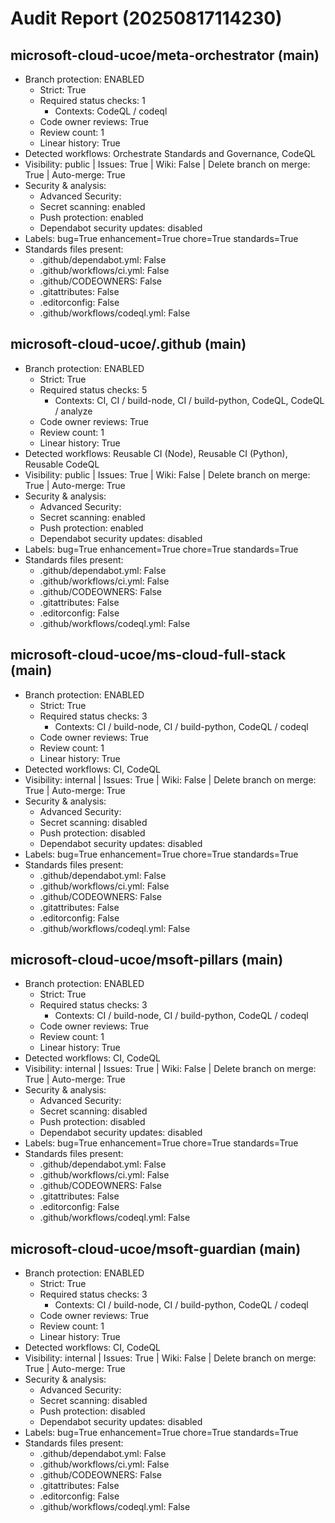 # Audit Report (20250817114230)

## microsoft-cloud-ucoe/meta-orchestrator (main)
- Branch protection: ENABLED
  - Strict: True
  - Required status checks: 1
    - Contexts: CodeQL / codeql
  - Code owner reviews: True
  - Review count: 1
  - Linear history: True
- Detected workflows: Orchestrate Standards and Governance, CodeQL
- Visibility: public | Issues: True | Wiki: False | Delete branch on merge: True | Auto-merge: True
- Security & analysis:
  - Advanced Security: 
  - Secret scanning: enabled
  - Push protection: enabled
  - Dependabot security updates: disabled
- Labels: bug=True enhancement=True chore=True standards=True
- Standards files present:
  - .github/dependabot.yml: False
  - .github/workflows/ci.yml: False
  - .github/CODEOWNERS: False
  - .gitattributes: False
  - .editorconfig: False
  - .github/workflows/codeql.yml: False

## microsoft-cloud-ucoe/.github (main)
- Branch protection: ENABLED
  - Strict: True
  - Required status checks: 5
    - Contexts: CI, CI / build-node, CI / build-python, CodeQL, CodeQL / analyze
  - Code owner reviews: True
  - Review count: 1
  - Linear history: True
- Detected workflows: Reusable CI (Node), Reusable CI (Python), Reusable CodeQL
- Visibility: public | Issues: True | Wiki: False | Delete branch on merge: True | Auto-merge: True
- Security & analysis:
  - Advanced Security: 
  - Secret scanning: enabled
  - Push protection: enabled
  - Dependabot security updates: disabled
- Labels: bug=True enhancement=True chore=True standards=True
- Standards files present:
  - .github/dependabot.yml: False
  - .github/workflows/ci.yml: False
  - .github/CODEOWNERS: False
  - .gitattributes: False
  - .editorconfig: False
  - .github/workflows/codeql.yml: False

## microsoft-cloud-ucoe/ms-cloud-full-stack (main)
- Branch protection: ENABLED
  - Strict: True
  - Required status checks: 3
    - Contexts: CI / build-node, CI / build-python, CodeQL / codeql
  - Code owner reviews: True
  - Review count: 1
  - Linear history: True
- Detected workflows: CI, CodeQL
- Visibility: internal | Issues: True | Wiki: False | Delete branch on merge: True | Auto-merge: True
- Security & analysis:
  - Advanced Security: 
  - Secret scanning: disabled
  - Push protection: disabled
  - Dependabot security updates: disabled
- Labels: bug=True enhancement=True chore=True standards=True
- Standards files present:
  - .github/dependabot.yml: False
  - .github/workflows/ci.yml: False
  - .github/CODEOWNERS: False
  - .gitattributes: False
  - .editorconfig: False
  - .github/workflows/codeql.yml: False

## microsoft-cloud-ucoe/msoft-pillars (main)
- Branch protection: ENABLED
  - Strict: True
  - Required status checks: 3
    - Contexts: CI / build-node, CI / build-python, CodeQL / codeql
  - Code owner reviews: True
  - Review count: 1
  - Linear history: True
- Detected workflows: CI, CodeQL
- Visibility: internal | Issues: True | Wiki: False | Delete branch on merge: True | Auto-merge: True
- Security & analysis:
  - Advanced Security: 
  - Secret scanning: disabled
  - Push protection: disabled
  - Dependabot security updates: disabled
- Labels: bug=True enhancement=True chore=True standards=True
- Standards files present:
  - .github/dependabot.yml: False
  - .github/workflows/ci.yml: False
  - .github/CODEOWNERS: False
  - .gitattributes: False
  - .editorconfig: False
  - .github/workflows/codeql.yml: False

## microsoft-cloud-ucoe/msoft-guardian (main)
- Branch protection: ENABLED
  - Strict: True
  - Required status checks: 3
    - Contexts: CI / build-node, CI / build-python, CodeQL / codeql
  - Code owner reviews: True
  - Review count: 1
  - Linear history: True
- Detected workflows: CI, CodeQL
- Visibility: internal | Issues: True | Wiki: False | Delete branch on merge: True | Auto-merge: True
- Security & analysis:
  - Advanced Security: 
  - Secret scanning: disabled
  - Push protection: disabled
  - Dependabot security updates: disabled
- Labels: bug=True enhancement=True chore=True standards=True
- Standards files present:
  - .github/dependabot.yml: False
  - .github/workflows/ci.yml: False
  - .github/CODEOWNERS: False
  - .gitattributes: False
  - .editorconfig: False
  - .github/workflows/codeql.yml: False


